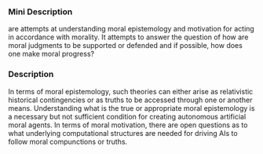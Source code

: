 ### Mini Description

 are attempts at understanding moral epistemology and motivation for acting in accordance with morality. It attempts to answer the question of how are moral judgments to be supported or defended and if possible, how does one make moral progress?

### Description

In terms of moral epistemology, such theories can either arise as relativistic historical contingencies or as truths to be accessed through one or another means. Understanding what is the true or appropriate moral epistemology is a necessary but not sufficient condition for creating autonomous artificial moral agents. In terms of moral motivation, there are open questions as to what underlying computational structures are needed for driving AIs to follow moral compunctions or truths.
